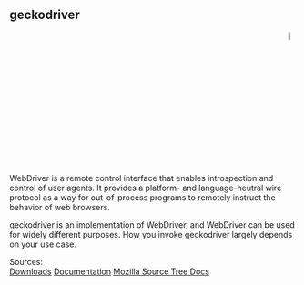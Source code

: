 ## geckodriver

<div align="right"> 
<img width="6%" height="6%" src="https://github.com/ikostan/ParaBankSeleniumAutomation/blob/master/images/Firefox_Logo.png" hspace="10">
</div>

WebDriver is a remote control interface that enables introspection and control of user agents. It provides a platform- and language-neutral wire protocol as a way for out-of-process programs to remotely instruct the behavior of web browsers.<br/>

geckodriver is an implementation of WebDriver, and WebDriver can be used for widely different purposes. How you invoke geckodriver largely depends on your use case.<br/>

Sources:<br/>
[Downloads](https://github.com/mozilla/geckodriver/releases)
[Documentation](https://developer.mozilla.org/en-US/docs/Web/WebDriver)
[ Mozilla Source Tree Docs](https://firefox-source-docs.mozilla.org/testing/geckodriver/Usage.html)

